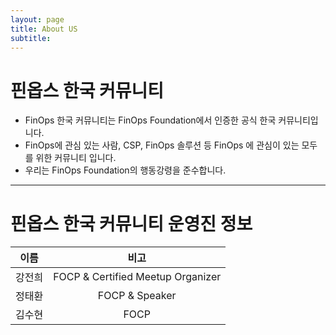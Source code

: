 ```yaml
---
layout: page
title: About US
subtitle: 
---
```


# 핀옵스 한국 커뮤니티

- FinOps 한국 커뮤니티는 FinOps Foundation에서 인증한 공식 한국 커뮤니티입니다.
- FinOps에 관심 있는 사람, CSP, FinOps 솔루션 등 FinOps 에 관심이 있는 모두를 위한 커뮤니티 입니다.
- 우리는 FinOps Foundation의 행동강령을 준수합니다.

* * *

# 핀옵스 한국 커뮤니티 운영진 정보


| **이름**       | **비고**       |
|:----------:|:----------:|
| 강전희      | FOCP & Certified Meetup Organizer   |
| 정태환      | FOCP & Speaker    |
| 김수현      | FOCP        |